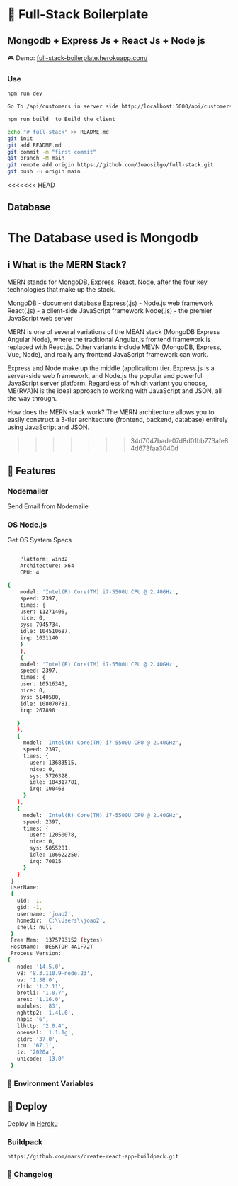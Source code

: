 # 🧱 Full-Stack Boilerplate

## Mongodb + Express Js + React Js + Node js

🎮 Demo: [full-stack-boilerplate.herokuapp.com/](full-stack-boilerplate.herokuapp.com/)

### Use

````bash
npm run dev

Go To /api/customers in server side http://localhost:5000/api/customers

npm run build  to Build the client
````

````bash
echo "# full-stack" >> README.md
git init
git add README.md
git commit -m "first commit"
git branch -M main
git remote add origin https://github.com/Joaosilgo/full-stack.git
git push -u origin main


````

<<<<<<< HEAD
## Database

The Database used is Mongodb
=======

## ℹ️ What is the MERN Stack?
MERN stands for MongoDB, Express, React, Node, after the four key technologies that make up the stack.

MongoDB - document database
Express(.js) - Node.js web framework
React(.js) - a client-side JavaScript framework
Node(.js) - the premier JavaScript web server


MERN is one of several variations of the MEAN stack (MongoDB Express Angular Node), where the traditional Angular.js frontend framework is replaced with React.js. Other variants include MEVN (MongoDB, Express, Vue, Node), and really any frontend JavaScript framework can work.

Express and Node make up the middle (application) tier. Express.js is a server-side web framework, and Node.js the popular and powerful JavaScript server platform. Regardless of which variant you choose, ME(RVA)N is the ideal approach to working with JavaScript and JSON, all the way through.



How does the MERN stack work?
The MERN architecture allows you to easily construct a 3-tier architecture (frontend, backend, database) entirely using JavaScript and JSON.

>>>>>>> 34d7047bade07d8d01bb773afe84d673faa3040d

## 🎯 Features

### Nodemailer

Send Email from Nodemaile

### OS Node.js

Get OS System Specs

````bash

    Platform: win32
    Architecture: x64
    CPU: 4

{
    model: 'Intel(R) Core(TM) i7-5500U CPU @ 2.40GHz',
    speed: 2397,
    times: {
    user: 11271406,
    nice: 0,
    sys: 7945734,
    idle: 104510687,
    irq: 1031140
    }
    },
    {
    model: 'Intel(R) Core(TM) i7-5500U CPU @ 2.40GHz',
    speed: 2397,
    times: {
    user: 10516343,
    nice: 0,
    sys: 5140500,
    idle: 108070781,
    irq: 267890

   }
   },
   {
     model: 'Intel(R) Core(TM) i7-5500U CPU @ 2.40GHz',
     speed: 2397,
     times: {
       user: 13683515,
       nice: 0,
       sys: 5726328,
       idle: 104317781,
       irq: 100468
     }
   },
   {
     model: 'Intel(R) Core(TM) i7-5500U CPU @ 2.40GHz',
     speed: 2397,
     times: {
       user: 12050078,
       nice: 0,
       sys: 5055281,
       idle: 106622250,
       irq: 70015
     }
   }
 ]
 UserName:
 {
   uid: -1,
   gid: -1,
   username: 'joao2',
   homedir: 'C:\\Users\\joao2',
   shell: null
 }
 Free Mem:  1375793152 (bytes)
 HostName:  DESKTOP-4A1F72T
 Process Version:
{
   node: '14.5.0',
   v8: '8.3.110.9-node.23',
   uv: '1.38.0',
   zlib: '1.2.11',
   brotli: '1.0.7',
   ares: '1.16.0',
   modules: '83',
   nghttp2: '1.41.0',
   napi: '6',
   llhttp: '2.0.4',
   openssl: '1.1.1g',
   cldr: '37.0',
   icu: '67.1',
   tz: '2020a',
   unicode: '13.0'
 }
````

### 📍 Environment Variables 

## 🚀 Deploy

Deploy in [Heroku](full-stack-boilerplate.herokuapp.com/)

### Buildpack

````link
https://github.com/mars/create-react-app-buildpack.git
````

### 📜 Changelog
